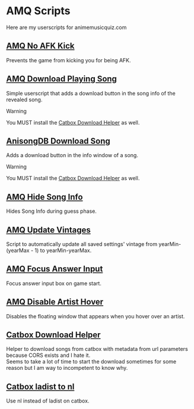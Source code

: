 # AMQ Scripts

Here are my userscripts for animemusicquiz.com

## [AMQ No AFK Kick](https://github.com/Hadarios/AMQ-Scripts/raw/master/amqNoAFKKick.user.js)
Prevents the game from kicking you for being AFK.  

## [AMQ Download Playing Song](https://github.com/Hadarios/AMQ-Scripts/raw/master/downloadPlayingSong.user.js)
Simple userscript that adds a download button in the song info of the revealed song.  
 
> [!WARNING]  
> You MUST install the [Catbox Download Helper](#catbox-download-helper) as well.

## [AnisongDB Download Song](https://github.com/Hadarios/AMQ-Scripts/raw/master/downloadSongAnisongdb.user.js)
Adds a download button in the info window of a song.  

> [!WARNING]  
> You MUST install the [Catbox Download Helper](#catbox-download-helper) as well.

## [AMQ Hide Song Info](https://github.com/Hadarios/AMQ-Scripts/raw/master/amqHideSongInfo.user.js)
Hides Song Info during guess phase.  

## [AMQ Update Vintages](https://github.com/Hadarios/AMQ-Scripts/raw/master/amqUpdateVintages.user.js)
Script to automatically update all saved settings' vintage from yearMin-(yearMax - 1) to yearMin-yearMax.  

## [AMQ Focus Answer Input](https://github.com/Hadarios/AMQ-Scripts/raw/master/amqFocusAnswerInput.user.js)
Focus answer input box on game start.  

## [AMQ Disable Artist Hover](https://github.com/Hadarios/AMQ-Scripts/raw/master/amqDisableArtistHover.user.js)
Disables the floating window that appears when you hover over an artist.  

## [Catbox Download Helper](https://github.com/Hadarios/AMQ-Scripts/raw/master/catboxDownloadHelper.user.js)
Helper to download songs from catbox with metadata from url parameters because CORS exists and I hate it.  
Seems to take a lot of time to start the download sometimes for some reason but I am way to incompetent to know why.  

## [Catbox ladist to nl](https://github.com/Hadarios/AMQ-Scripts/raw/master/catboxladistnl.user.js)
Use nl instead of ladist on catbox.  
